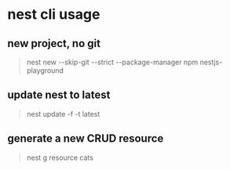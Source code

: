 # nest cli usage

## new project, no git
> nest new --skip-git --strict --package-manager npm nestjs-playground

## update nest to latest
> nest update -f -t latest

## generate a new CRUD resource
> nest g resource cats